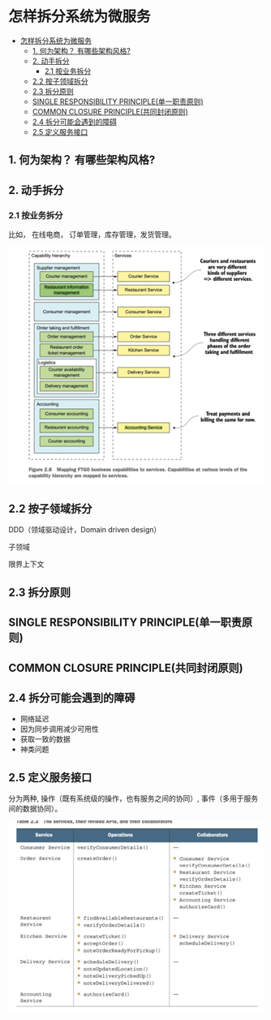 怎样拆分系统为微服务
===============
- [怎样拆分系统为微服务](#怎样拆分系统为微服务)
  - [1. 何为架构？ 有哪些架构风格?](#1-何为架构-有哪些架构风格)
  - [2. 动手拆分](#2-动手拆分)
    - [2.1 按业务拆分](#21-按业务拆分)
  - [2.2 按子领域拆分](#22-按子领域拆分)
  - [2.3 拆分原则](#23-拆分原则)
  - [SINGLE RESPONSIBILITY PRINCIPLE(单一职责原则)](#single-responsibility-principle单一职责原则)
  - [COMMON CLOSURE PRINCIPLE(共同封闭原则)](#common-closure-principle共同封闭原则)
  - [2.4 拆分可能会遇到的障碍](#24-拆分可能会遇到的障碍)
  - [2.5 定义服务接口](#25-定义服务接口)
  

## 1. 何为架构？ 有哪些架构风格?
## 2. 动手拆分

### 2.1 按业务拆分

比如， 在线电商， 订单管理，库存管理，发货管理。

![Example](./assets/2.8.jpg)


## 2.2 按子领域拆分


DDD（领域驱动设计，Domain driven design）

子领域

限界上下文

## 2.3 拆分原则

## SINGLE RESPONSIBILITY PRINCIPLE(单一职责原则)

## COMMON CLOSURE PRINCIPLE(共同封闭原则)


## 2.4 拆分可能会遇到的障碍

* 网络延迟
* 因为同步调用减少可用性
* 获取一致的数据
* 神类问题

## 2.5 定义服务接口

分为两种, 操作（既有系统级的操作，也有服务之间的协同）, 事件（多用于服务间的数据协同）。

![](./assets/1627460364806.jpg)